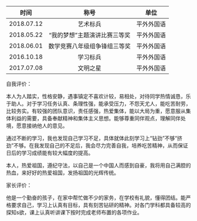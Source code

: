 |    时间    |             称号             |    单位    |
| :--------: | :--------------------------: | :--------: |
| 2018.07.12 |           艺术标兵           | 平外外国语 |
| 2018.05.22 | “我的梦想”主题演讲比赛三等奖 | 平外外国语 |
| 2018.06.01 | 数学竞赛八年级组争锋组三等奖 | 平外外国语 |
| 2016.10.18 |           学习标兵           | 平外外国语 |
| 2017.07.08 |           文明之星           | 平外外国语 |

自我评价：

本人为人踏实，性格安静，遇事镇定不喜欢计较，易相处，对待同学热情诚恳，乐于助人。对于学习任务认真、条理性强，能承受压力，不怨天尤人，能吃苦耐劳，比较务实。有较强的团队意识，责任感强，热爱集体，能以大局为重，愿意服从集体利益的需要，具备奉献精神和集体主义思想。能够尊重同伴观点，理解同伴处境，愿意接纳他人的意见。

通过不断的学习，我也发现自己学习不足，具体就体此刻学习上“钻劲”不够“挤劲”不够。在我发现自己的不足后，我会尽力完善自我，培养吃苦精神，从而保证日后的学习成绩能有较大幅度的提高。

本人，热爱祖国，遵纪守法，以自己是一个中国人而感到自豪，我将用自己满腔的热血，来好好的热爱祖国，发扬祖国的光辉传统。

家长评价：

他是一个勤奋的孩子，在家中帮忙做不少的家务，在学校有礼貌，懂得团结。能严格要求自己，学习上认真有目标，具有刻苦钻研的精神。对各门学科都具备较高的探知s欲，课上认真听讲课下按时完成老师布置的各项作业。
